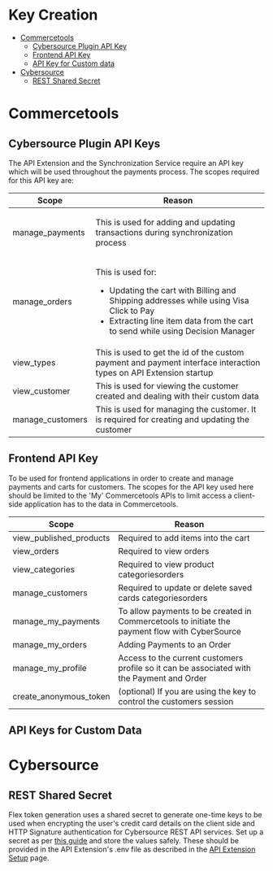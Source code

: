 # Key Creation

- [Commercetools](#Commercetools)
  - [Cybersource Plugin API Key](#CybersourcePLuginAPIKeys)
  - [Frontend API Key](#FrontendAPIKey)
  - [API Key for Custom data](#APIKeysforCustomData)
- [Cybersource](#Cybersource)
  - [REST Shared Secret](#RESTSharedSecret)

# <a name="Commercetools"></a>Commercetools

## <a name="CybersourcePLuginAPIKeys"></a>Cybersource Plugin API Keys

The API Extension and the Synchronization Service require an API key which will be used throughout the payments process. The scopes required for this API key are:

<table>
<thead>
<tr class="header">
<th>Scope</th>
<th>Reason</th>
</tr>
</thead>
<tbody>
<tr class="odd">
<td>manage_payments</td>
<td><p>This is used for adding and updating transactions during synchronization process</p></td>
</tr>
<tr class="even">
<td>manage_orders</td>
<td><p>This is used for:</p>
<ul>
<li>Updating the cart with Billing and Shipping addresses while using Visa Click to Pay</li>
<li>Extracting line item data from the cart to send while using Decision Manager</li>
</ul></td>
</tr>
<tr class="odd">
<td>view_types</td>
<td>This is used to get the id of the custom payment and payment interface interaction types on API Extension startup</td>
</tr>
<tr class="even">
<td>view_customer</td>
<td>This is used for viewing the customer created and dealing with their custom data</td>
</tr>
<tr class="odd">
<td>manage_customers</td>
<td>This is used for managing the customer. It is required for creating and updating the customer </td>
</tr>
</tbody>
</table>

## <a name="FrontendAPIKey"></a>Frontend API Key

To be used for frontend applications in order to create and manage payments and carts for customers. The scopes for the API key used here should be limited to the 'My' Commercetools APIs to limit access a client-side application has to the data in Commercetools.

| Scope                   | Reason                                                                                         |
| ----------------------- | ---------------------------------------------------------------------------------------------- |
| view_published_products | Required to add items into the cart                                                            |
| view_orders             | Required to view orders                                                                        |
| view_categories         | Required to view product categoriesorders                                                      |
| manage_customers        | Required to update or delete saved cards categoriesorders                                      |
| manage_my_payments      | To allow payments to be created in Commercetools to initiate the payment flow with CyberSource |
| manage_my_orders        | Adding Payments to an Order                                                                    |
| manage_my_profile       | Access to the current customers profile so it can be associated with the Payment and Order     |
| create_anonymous_token  | (optional) If you are using the key to control the customers session                           |

## <a name="APIKeysforCustomData"></a>API Keys for Custom Data

# <a name="Cybersource"></a>Cybersource

## <a name="RESTSharedSecret"></a>REST Shared Secret

Flex token generation uses a shared secret to generate one-time keys to be used when encrypting the user's credit card details on the client side and HTTP Signature authentication for Cybersource REST API services. Set up a secret as per [this guide](https://developer.cybersource.com/library/documentation/dev_guides/REST_API/Getting_Started/Getting_Started_REST_API.pdf)<span> </span>and store the values safely. These should be provided in the API Extension's .env file as described in the [API Extension Setup](API-Extension-Setup.md) page.
